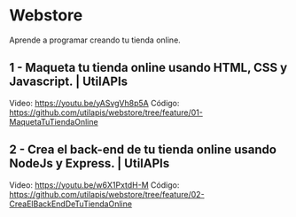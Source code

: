 # Webstore
Aprende a programar creando tu tienda online.

## 1 - Maqueta tu tienda online usando HTML, CSS y Javascript. | UtilAPIs
Video: https://youtu.be/yASvgVh8p5A
Código: https://github.com/utilapis/webstore/tree/feature/01-MaquetaTuTiendaOnline

## 2 - Crea el back-end de tu tienda online usando NodeJs y Express. | UtilAPIs
Video: https://youtu.be/w6X1PxtdH-M
Código: https://github.com/utilapis/webstore/tree/feature/02-CreaElBackEndDeTuTiendaOnline

